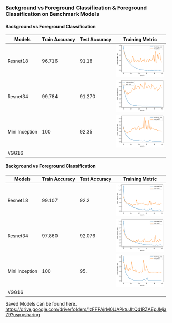 ### Background vs Foreground Classification & Foreground Classification on Benchmark Models 

#### Background vs Foreground Classification 
| Models   | Train Accuracy   | Test Accuracy  | Training Metric        | 
| -------- | ---------------  | ------------   | ---------------------  |
| Resnet18 |       96.716     | 91.18          |  <img src= ./plots/loss_curve_res18.png width="150">        |
| Resnet34 |    99.784        |  91.270        |  <img src= ./plots/loss_curve_res34.png width="150">        |
| Mini Inception |   100      |  92.35  |    <img src= ./plots/loss_curve_mini_incept.png width="150">       |
| VGG16     |               |             |                 |


#### Background vs Foreground Classification 
| Models   | Train Accuracy   | Test Accuracy  | Training Metric        | 
| -------- | ---------------  | ------------   | ---------------------  |
| Resnet18 |       99.107     | 92.2         |      <img src= ./plots/loss_curve_fg_resnet18.png width="150">  |
| Resnet34 |    97.860        |    92.076    |    <img src= ./plots/loss_curve_fg_resnet34.png width="150">    |
| Mini Inception |     100    |     95.   |        <img src= ./plots/loss_curve_fg_mini_incept.png width="150"> |
| VGG16     |               |             |                 |

Saved Models can be found here.
https://drive.google.com/drive/folders/1zFFPAjrM0UAPktuJItQd1RZAEpJMjaZ9?usp=sharing
